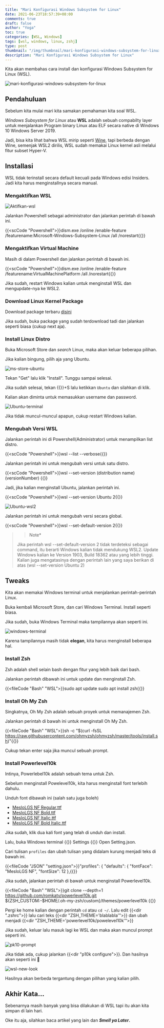 ```yaml
---
title: "Mari Konfigurasi Windows Subsystem for Linux"
date: 2021-06-23T18:57:39+08:00
comments: true
draft: false
author: "Yoga"
toc: true
categories: [WSL, Windows]
tags: [wsl, windows, linux, zshj]
type: post
thumbnail: "/img/thumbnail/mari-konfigurasi-windows-subsystem-for-linux.webp"
description: "Mari Konfigurasi Windows Subsystem for Linux"
---
```


Kita akan membahas cara install dan konfigurasi Windows Subsystem for Linux (WSL).
<!--more-->

![mari-konfigurasi-windows-subsystem-for-linux](/img/thumbnail/mari-konfigurasi-windows-subsystem-for-linux.webp)

## Pendahuluan

Sebelum kita mulai mari kita samakan pemahaman kita soal WSL.

_Windows Subsystem for Linux_ atau **WSL** adalah sebuah compabilty layer untuk menjalankan Program binary Linux atau ELF secara native di Windows 10
Windows Server 2019.

Jadi, bisa kita lihat bahwa WSL mirip seperti [Wine](/wine-bukan-emulator), tapi berbeda dengan Wine, semenjak WSL2 dirilis, WSL sudah memakai Linux kernel asli melalui fitur subset Hyper-V.

## Installasi

WSL tidak terinstall secara default kecuali pada Windows edisi Insiders. Jadi kita harus menginstallnya secara manual.

### Mengaktifkan WSL

![Aktifkan-wsl](/img/Aktifkan-wsl.webp)

Jalankan Powershell sebagai administrator dan jalankan perintah di bawah ini.

{{<scCode "Powershell">}}dism.exe /online /enable-feature /featurename:Microsoft-Windows-Subsystem-Linux /all /norestart{{</scCode>}}

### Mengaktifkan Virtual Machine

Masih di dalam Powershell dan jalankan perintah di bawah ini.

{{<scCode "Powershell">}}dism.exe /online /enable-feature /featurename:VirtualMachinePlatform /all /norestart{{</scCode>}}

Jika sudah, restart Windows kalian untuk menginstall WSL dan mengupdate-nya ke WSL2.

### Download Linux Kernel Package

Download package terbaru [disini](https://wslstorestorage.blob.core.windows.net/wslblob/wsl_update_x64.msi)

Jika sudah, buka package yang sudah terdownload tadi dan jalankan seperti biasa (cukup next aja).

### Install Linux Distro

Buka Microsoft Store dan _search_ Linux, maka akan keluar beberapa pilihan.

Jika kalian bingung, pilih aja yang Ubuntu.

![ms-store-ubuntu](/img/mstore-ubuntu.webp)

Tekan "Get" lalu klik "Install". Tunggu sampai selesai.

Jika sudah selesai, tekan {{<scIcon class="fa fa-windows">}}+S lalu ketikkan `Ubuntu` dan silahkan di klik.

Kalian akan diminta untuk memasukkan username dan password.

![Ubuntu-terminal](/img/Ubuntu-terminal.webp)

Jika tidak muncul-muncul apapun, cukup restart Windows kalian.

### Mengubah Versi WSL

Jalankan perintah ini di Powershell(Administrator) untuk menampilkan list distro.

{{<scCode "Powershell">}}wsl --list --verbose{{</scCode>}}

Jalankan perintah ini untuk mengubah versi untuk satu distro.

{{<scCode "Powershell">}}wsl --set-version (distribution name) (versionNumber) {{</scCode>}}

Jadi, jika kalian menginstall Ubuntu, jalankan perintah ini.

{{<scCode "Powershell">}}wsl --set-version Ubuntu 2{{</scCode>}}

![Ubuntu-wsl2](/img/Ubuntu-wsl2.webp)

Jalankan perintah ini untuk mengubah versi secara global.

{{<scCode "Powershell">}}wsl --set-default-version 2{{</scCode>}}

>> Note*
>
> Jika perintah wsl --set-default-version 2 tidak terdeteksi sebagai command, itu berarti Windows kalian tidak mendukung WSL2.
> Update Windows kalian ke Version 1903, Build 18362 atau yang lebih tinggi. Kalian juga mengatasinya dengan perintah lain yang
> saya berikan di atas  (wsl --set-version Ubuntu 2)

## Tweaks

Kita akan memakai Windows terminal untuk menjalankan perintah-perintah Linux.

Buka kembali Microsoft Store, dan cari Windows Terminal. Install seperti biasa.

Jika sudah, buka Windows Terminal maka tampilannya akan seperti ini.

![windows-terminal](/img/windows-terminal.webp)

Karena tampilannya masih tidak **elegan**, kita harus menginstall beberapa hal.

### Install Zsh

Zsh adalah shell selain bash dengan fitur yang lebih baik dari bash.

Jalankan perintah dibawah ini untuk update dan menginstall Zsh.

{{<fileCode "Bash" "WSL">}}sudo apt update
sudo apt install zsh{{</fileCode>}}

### Install Oh My Zsh

Singkatnya, Oh My Zsh adalah sebuah proyek untuk memanajemen Zsh.

Jalankan perintah di bawah ini untuk menginstall Oh My Zsh.

{{<fileCode "Bash" "WSL">}}sh -c "$(curl -fsSL https://raw.githubusercontent.com/ohmyzsh/ohmyzsh/master/tools/install.sh)"{{</fileCode>}}

Cukup tekan enter saja jika muncul sebuah prompt.

### Install Powerlevel10k

Intinya, Powerlebel10k adalah sebuah tema untuk Zsh.

Sebelum menginstall Powelevel10k, kita harus menginstall font terlebih dahulu.

Unduh font dibawah ini (salah satu juga boleh)

+ [MesloLGS NF Regular.ttf](https://github.com/romkatv/powerlevel10k-media/raw/master/MesloLGS%20NF%20Regular.ttf)
+ [MesloLGS NF Bold.ttf](https://github.com/romkatv/powerlevel10k-media/raw/master/MesloLGS%20NF%20Bold.ttf)
+ [MesloLGS NF Italic.ttf](https://github.com/romkatv/powerlevel10k-media/raw/master/MesloLGS%20NF%20Italic.ttf)
+ [MesloLGS NF Bold Italic.ttf](https://github.com/romkatv/powerlevel10k-media/raw/master/MesloLGS%20NF%20Bold%20Italic.ttf)

Jika sudah, klik dua kali font yang telah di unduh dan install.

Lalu, buka Windows terminal {{<scIcon class="fa fa-arrow-right">}} Settings {{<scIcon class="fa fa-arrow-right">}} Open Setting.json.

Cari tulisan `profiles` dan ubah tulisan yang didalam kurung menjadi teks di bawah ini.

{{<fileCode "JSON" "setting.json">}}"profiles": 
    {
        "defaults": {
		"fontFace": "MesloLGS NF",
		"fontSize": 12
},{{</fileCode>}}

Jika sudah, jalankan perintah di bawah untuk menginstall Powerlevel10k.

{{<fileCode "Bash" "WSL">}}git clone --depth=1 https://github.com/romkatv/powerlevel10k.git ${ZSH_CUSTOM:-$HOME/.oh-my-zsh/custom}/themes/powerlevel10k
{{</fileCode>}}

Pergi ke home kalian dengan perintah ``cd`` atau ``cd ~/``. Lalu edit {{<dir ".zshrc">}} lalu cari teks {{<dir "ZSH_THEME='blablabla'">}} dan 
ubah menjadi {{<dir "ZSH_THEME='powerlevel10k/powelevel10k'">}}

Jika sudah, keluar lalu masuk lagi ke WSL dan maka akan muncul prompt seperti ini.

![pk10-prompt](/img/pk10-prompt.png)

Jika tidak ada, cukup jalankan {{<dir "p10k configure">}}. Dan hasilnya akan seperti ini 🙌

![wsl-new-look](/img/wsl-new-look.png)

Hasilnya akan berbeda tergantung dengan pilihan yang kalian pilih.

## Akhir Kata...

Sebenarnya masih banyak yang bisa dilakukan di WSL tapi itu akan kita simpan di lain hari.

Oke itu aja, silahkan baca artikel yang lain dan **_Smell ya Later_.**